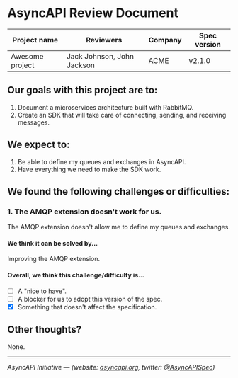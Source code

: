 # AsyncAPI Review Document

|Project name|Reviewers|Company|Spec version|
|------------|---------|-------|------------|
|Awesome project|Jack Johnson, John Jackson|ACME|v2.1.0|

## Our goals with this project are to:
  1. Document a microservices architecture built with RabbitMQ.
  2. Create an SDK that will take care of connecting, sending, and receiving messages.

## We expect to:
  1. Be able to define my queues and exchanges in AsyncAPI.
  2. Have everything we need to make the SDK work.

## We found the following challenges or difficulties:

<!-- Please, repeat this block for every challenge/difficulty. -->

### 1. The AMQP extension doesn't work for us.
The AMQP extension doesn't allow me to define my queues and exchanges.

#### We think it can be solved by...
Improving the AMQP extension.

#### Overall, we think this challenge/difficulty is...
  * [ ] A "nice to have".
  * [ ] A blocker for us to adopt this version of the spec.
  * [x] Something that doesn't affect the specification.

<!-- End of the block -->

## Other thoughts?

None.

---
_AsyncAPI Initiative — (website: [asyncapi.org](https://asyncapi.org), twitter: [@AsyncAPISpec](https://twitter.com/AsyncAPISpec))_